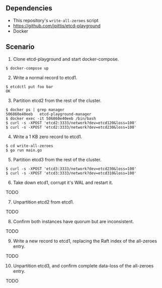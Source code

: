 ## Dependencies

- This repository's `write-all-zeroes` script
- https://github.com/jpittis/etcd-playground
- Docker

## Scenario

1. Clone etcd-playground and start docker-compose.

```
$ docker-compose up
```

2. Write a normal record to etcd1.

```
$ etcdctl put foo bar
OK
```

3. Partition etcd2 from the rest of the cluster.

```
$ docker ps | grep manager
506860e40eeb   etcd-playground-manager
$ docker exec -it 506860e40eeb /bin/bash
$ curl -s -XPOST 'etcd2:3333/network?dev=etcd120&loss=100'
$ curl -s -XPOST 'etcd2:3333/network?dev=etcd230&loss=100'
```

4. Write a 1 KB zero record to etcd1.

```
$ cd write-all-zeroes
$ go run main.go
```

5. Partition etcd3 from the rest of the cluster.

```
$ curl -s -XPOST 'etcd3:3333/network?dev=etcd230&loss=100'
$ curl -s -XPOST 'etcd3:3333/network?dev=etcd310&loss=100'
```

6. Take down etcd1, corrupt it's WAL and restart it.

TODO

7. Unpartition etcd2 from etcd1.

TODO

8. Confirm both instances have quorum but are inconsistent.

TODO

9. Write a new record to etcd1, replacing the Raft index of the all-zeroes entry.

TODO

10. Unpartition etcd3, and confirm complete data-loss of the all-zeroes entry.

TODO
